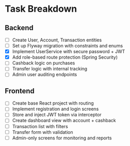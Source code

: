 # Task Breakdown

## Backend

- [ ] Create User, Account, Transaction entities
- [ ] Set up Flyway migration with constraints and enums
- [x] Implement UserService with secure password + JWT
- [x] Add role-based route protection (Spring Security)
- [ ] Cashback logic on purchases
- [ ] Transfer logic with internal tracking
- [ ] Admin user auditing endpoints

## Frontend

- [ ] Create base React project with routing
- [ ] Implement registration and login screens
- [ ] Store and inject JWT token via interceptor
- [ ] Create dashboard view with account + cashback
- [ ] Transaction list with filters
- [ ] Transfer form with validation
- [ ] Admin-only screens for monitoring and reports